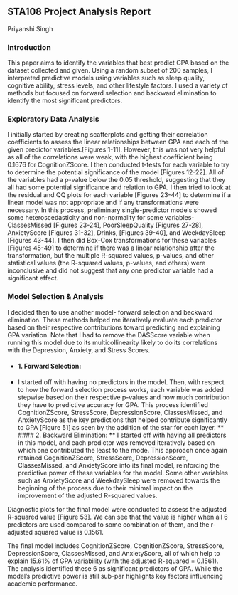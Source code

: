 ## STA108 Project Analysis Report
Priyanshi Singh

### Introduction
This paper aims to identify the variables that best predict GPA based on the dataset collected and given. Using a random subset of 200 samples, I interpreted predictive models using variables such as sleep quality, cognitive ability, stress levels, and other lifestyle factors. I used a variety of methods but focused on forward selection and backward elimination to identify the most significant predictors.

 ### Exploratory Data Analysis
 I initially started by creating scatterplots and getting their correlation coefficients to assess the linear relationships between GPA and each of the given predictor variables.[Figures 1-11]. However, this was not very helpful as all of the correlations were weak, with the highest coefficient being 0.1676 for CognitionZScore. I then conducted t-tests for each variable to try to determine the potential significance of the model [Figures 12-22]. All of the variables had a p-value below the 0.05 threshold, suggesting that they all had some potential significance and relation to GPA. I then tried to look at the residual and QQ plots for each variable [Figures 23-44] to determine if a linear model was not appropriate and if any transformations were necessary. In this process, preliminary single-predictor models showed some heteroscedasticity and non-normality for some variables- ClassesMissed [Figures 23-24], PoorSleepQuality [Figures 27-28], AnxietyScore [Figures 31-32], Drinks, [Figures 39-40], and WeekdaySleep [Figures 43-44]. I then did Box-Cox transformations for these variables [Figures 45-49] to determine if there was a linear relationship after the transformation, but the multiple R-squared values, p-values, and other statistical values (the R-squared values, p-values, and others) were inconclusive and did not suggest that any one predictor variable had a significant effect.

### Model Selection & Analysis
I decided then to use another model- forward selection and backward elimination. These methods helped me iteratively evaluate each predictor based on their respective contributions toward predicting and explaining GPA variation. Note that I had to remove the DASScore variable when running this model due to its multicollinearity likely to do its correlations with the Depression, Anxiety, and Stress Scores.
- ####  1. Forward Selection: 
- I started off with having no predictors in the model. Then, with respect to how the forward selection process works, each variable was added stepwise based on their respective p-values and how much contribution they have to predictive accuracy for GPA. This process identified CognitionZScore, StressScore, DepressionScore, ClassesMissed, and AnxietyScore as the key
 predictions that helped contribute significantly to GPA [Figure 51] as seen by the
 addition of the star for each layer.
** #### 2. Backward Elimination:
** I started off with having all predictors in this model, and each predictor was removed iteratively based on which one contributed the least to the mode. This approach once again retained CognitionZScore, StressScore, DepressionScore, ClassesMissed, and AnxietyScore into its final model, reinforcing the predictive power of these variables for the model. Some other variables such as AnxietyScore and WeekdaySleep were removed towards the beginning of the process due to their minimal impact on the improvement of the adjusted R-squared values.

Diagnostic plots for the final model were conducted to assess the adjusted R-squared value [Figure 53]. We can see that the value is higher when all 6 predictors are used compared to some combination of them, and the r-adjusted squared value is 0.1561.

The final model includes CognitionZScore, CognitionZScore, StressScore, DepressionScore, ClassesMissed, and AnxietyScore, all of which help to explain 15.61% of GPA variability (with the adjusted R-squared = 0.1561). The analysis identified these 6 as significant predictors of GPA. While the model’s predictive power is still sub-par highlights key factors influencing academic performance.
